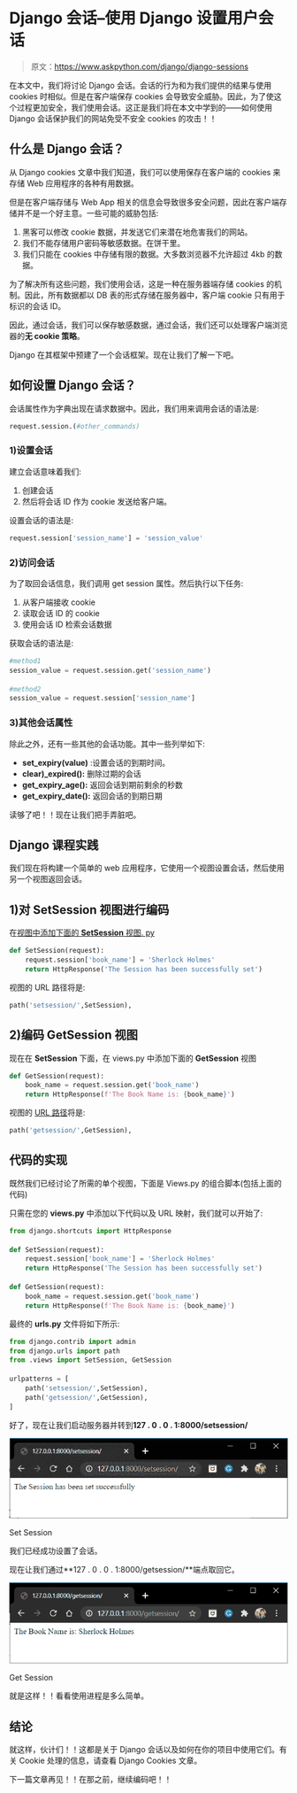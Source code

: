 # Django 会话–使用 Django 设置用户会话

> 原文：<https://www.askpython.com/django/django-sessions>

在本文中，我们将讨论 Django 会话。会话的行为和为我们提供的结果与使用 cookies 时相似。但是在客户端保存 cookies 会导致安全威胁。因此，为了使这个过程更加安全，我们使用会话。这正是我们将在本文中学到的——如何使用 Django 会话保护我们的网站免受不安全 cookies 的攻击！！

## 什么是 Django 会话？

从 Django cookies 文章中我们知道，我们可以使用保存在客户端的 cookies 来存储 Web 应用程序的各种有用数据。

但是在客户端存储与 Web App 相关的信息会导致很多安全问题，因此在客户端存储并不是一个好主意。一些可能的威胁包括:

1.  黑客可以修改 cookie 数据，并发送它们来潜在地危害我们的网站。
2.  我们不能存储用户密码等敏感数据。在饼干里。
3.  我们只能在 cookies 中存储有限的数据。大多数浏览器不允许超过 4kb 的数据。

为了解决所有这些问题，我们使用会话，这是一种在服务器端存储 cookies 的机制。因此，所有数据都以 DB 表的形式存储在服务器中，客户端 cookie 只有用于标识的会话 ID。

因此，通过会话，我们可以保存敏感数据，通过会话，我们还可以处理客户端浏览器的**无 cookie 策略**。

Django 在其框架中预建了一个会话框架。现在让我们了解一下吧。

## 如何设置 **Django 会话**？

会话属性作为字典出现在请求数据中。因此，我们用来调用会话的语法是:

```py
request.session.(#other_commands)

```

### **1)设置会话**

建立会话意味着我们:

1.  创建会话
2.  然后将会话 ID 作为 cookie 发送给客户端。

设置会话的语法是:

```py
request.session['session_name'] = 'session_value'

```

### 2)访问会话

为了取回会话信息，我们调用 get session 属性。然后执行以下任务:

1.  从客户端接收 cookie
2.  读取会话 ID 的 cookie
3.  使用会话 ID 检索会话数据

获取会话的语法是:

```py
#method1
session_value = request.session.get('session_name') 

#method2
session_value = request.session['session_name']

```

### 3)其他会话属性

除此之外，还有一些其他的会话功能。其中一些列举如下:

*   **set_expiry(value)** :设置会话的到期时间。
*   **clear)_expired():** 删除过期的会话
*   **get_expiry_age():** 返回会话到期前剩余的秒数
*   **get_expiry_date():** 返回会话的到期日期

读够了吧！！现在让我们把手弄脏吧。

## **Django 课程实践**

我们现在将构建一个简单的 web 应用程序，它使用一个视图设置会话，然后使用另一个视图返回会话。

## **1)对 SetSession 视图进行编码**

在[视图中添加下面的 **SetSession** 视图. py](https://www.askpython.com/django/django-views)

```py
def SetSession(request):
    request.session['book_name'] = 'Sherlock Holmes'
    return HttpResponse('The Session has been successfully set')

```

视图的 URL 路径将是:

```py
path('setsession/',SetSession),

```

## **2)编码 GetSession 视图**

现在在 **SetSession** 下面，在 views.py 中添加下面的 **GetSession** 视图

```py
def GetSession(request):
    book_name = request.session.get('book_name')
    return HttpResponse(f'The Book Name is: {book_name}')

```

视图的 [URL 路径](https://www.askpython.com/django/django-url-mapping)将是:

```py
path('getsession/',GetSession),

```

## **代码的实现**

既然我们已经讨论了所需的单个视图，下面是 Views.py 的组合脚本(包括上面的代码)

只需在您的 **views.py** 中添加以下代码以及 URL 映射，我们就可以开始了:

```py
from django.shortcuts import HttpResponse

def SetSession(request):
    request.session['book_name'] = 'Sherlock Holmes'
    return HttpResponse('The Session has been successfully set')

def GetSession(request):
    book_name = request.session.get('book_name')
    return HttpResponse(f'The Book Name is: {book_name}')

```

最终的 **urls.py** 文件将如下所示:

```py
from django.contrib import admin
from django.urls import path
from .views import SetSession, GetSession

urlpatterns = [
    path('setsession/',SetSession),
    path('getsession/',GetSession),
]

```

好了，现在让我们启动服务器并转到**127 . 0 . 0 . 1:8000/setsession/**

![Set Session](img/a3825d53048a0e76c3bc22a29b2256e2.png)

Set Session

我们已经成功设置了会话。

现在让我们通过**127 . 0 . 0 . 1:8000/getsession/**端点取回它。

![Get Session](img/b1c26384fec9057bbae0e5d091daea73.png)

Get Session

就是这样！！看看使用进程是多么简单。

## **结论**

就这样，伙计们！！这都是关于 Django 会话以及如何在你的项目中使用它们。有关 Cookie 处理的信息，请查看 Django Cookies 文章。

下一篇文章再见！！在那之前，继续编码吧！！